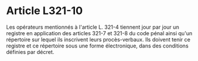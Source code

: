# Article L321-10

Les opérateurs mentionnés à l'article L. 321-4 tiennent jour par jour un registre en application des articles 321-7 et 321-8 du code pénal ainsi qu'un répertoire sur lequel ils inscrivent leurs procès-verbaux. Ils doivent tenir ce registre et ce répertoire sous une forme électronique, dans des conditions définies par décret.
